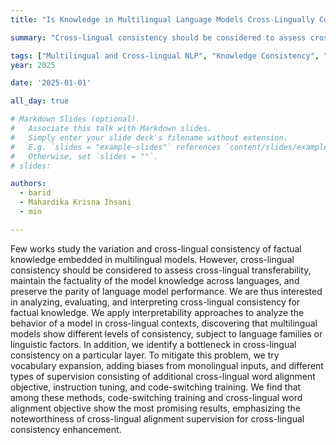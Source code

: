 ```yaml
---
title: "Is Knowledge in Multilingual Language Models Cross-Lingually Consistent?"

summary: "Cross-lingual consistency should be considered to assess cross-lingual transferability, maintain the factuality of the model knowledge across languages, and preserve the parity of language model performance. Inspired by the classic linguistic theory that the reference of a sentence is its truth value,  we evaluate cross-lingual consistency for factual knowledge by substituting an entity with an equivalent one in other languages that shares the same reference."

tags: ["Multilingual and Cross-lingual NLP", "Knowledge Consistency", "Code-switching", "Model Parity and Consistency"]
year: 2025

date: '2025-01-01'

all_day: true

# Markdown Slides (optional).
#   Associate this talk with Markdown slides.
#   Simply enter your slide deck's filename without extension.
#   E.g. `slides = "example-slides"` references `content/slides/example-slides.md`.
#   Otherwise, set `slides = ""`.
# slides:

authors:
  - barid
  - Mahardika Krisna Ihsani
  - min

---
```

Few works study the variation and cross-lingual consistency of factual knowledge embedded in multilingual models. However, cross-lingual consistency should be considered to assess cross-lingual transferability, maintain the factuality of the model knowledge across languages, and preserve the parity of language model performance. We are thus interested in analyzing, evaluating, and interpreting cross-lingual consistency for factual knowledge. We apply interpretability approaches to analyze the behavior of a model in cross-lingual contexts, discovering that multilingual models show different levels of consistency, subject to language families or linguistic factors. In addition, we identify a bottleneck in cross-lingual consistency on a particular layer. To mitigate this problem, we try vocabulary expansion, adding biases from monolingual inputs, and different types of supervision consisting of additional cross-lingual word alignment objective, instruction tuning, and code-switching training. We find that among these methods, code-switching training and cross-lingual word alignment objective show the most promising results, emphasizing the noteworthiness of cross-lingual alignment supervision for cross-lingual consistency enhancement.
